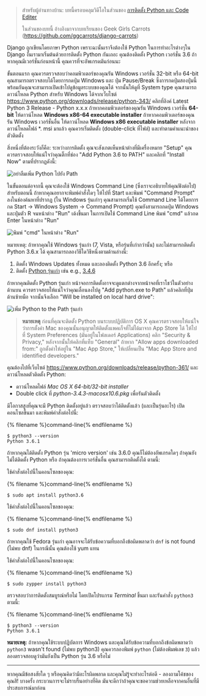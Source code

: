 > สำหรับผู้อ่านทางบ้าน: บทนี้ครอบคลุมวิดีโอในส่วนของ [การติดตั้ง Python และ Code Editer](https://www.youtube.com/watch?v=pVTaqzKZCdA)
> 
> ในส่วนของบทนี้ อ้างอิงมาจากบทเรียนของ Geek Girls Carrots (https://github.com/ggcarrots/django-carrots)

Django ถูกเขียนโดยภาษา Python เพราะฉะนั้นเราจึงต้องใช้ Python ในการทำอะไรต่างๆใน Django งั้นเรามาเริ่มต้นด้วยการติดตั้ง Python กันเถอะ คุณต้องติดตั้ง Python เวอร์ชั่น 3.6 ถ้าหากคุณมีเวอร์ชั่นก่อนหน้านี้ คุณควรที่จะอัพเกรดมันก่อนนะ

<!--sec data-title="Install Python: Windows" data-id="python_windows" data-collapse=true ces-->

ขั้นตอนแรก คุณควรตรวจสอบว่าคอมพิวเตอร์ของคุณรัน Windows เวอร์ชั่น 32-bit หรือ 64-bit คุณสามารถตรวจสอบได้โดยการกดปุ่ม Windows และ ปุ่ม Pause/Break ซึ่งการกดปุ่มสองปุ่มนี้พร้อมกันคุณจะสามารถเปิดเข้าไปดูข้อมูลระบบของคุณได้ จากนั้นให้ดูที่ System type คุณสามารถดาวน์โหลด Python สำหรับ Windows ได้จากเว็บไซต์ https://www.python.org/downloads/release/python-343/ คลิกที่ลิงค์ Latest Python 3 Release - Python x.x.x ถ้าหากคอมพิวเตอร์ของคุณรัน Windows เวอร์ชั่น **64-bit** ให้ดาวน์โหลด **Windows x86-64 executable installer** ถ้าหากคอมพิวเตอร์ของคุณรัน Windows เวอร์ชั่นอื่น ให้ดาวน์โหลด **Windows x86 executable installer** หลังจากดาวน์โหลดไฟล์ *. msi มาแล้ว คุณควรเริ่มติดตั้ง (double-click ที่ไฟล์) และทำตามคำแนะนำของตัวติดตั้ง

สิ่งหนึ่งที่ต้องระวังก็คือ: ระหว่างการติดตั้ง คุณจะสังเกตเห็นหน้าต่างที่มีเครื่องหมาย "Setup" คุณควรตรวจสอบให้แน่ใจว่าคุณติ๊กที่ช่อง "Add Python 3.6 to PATH" และคลิกที่ "Install Now" ตามที่ปรากฏดังนี้:

![อย่าลืมเพิ่ม Python ไปยัง Path](../python_installation/images/python-installation-options.png)

ในขั้นตอนต่อจากนี้ คุณจะต้องใช้ Windows Command Line (ซึ่งเราจะอธิบายให้คุณฟังต่อไป) สำหรับตอนนี้ ถ้าหากคุณอยากจะพิมพ์คำสั่งใดๆ ให้ไปที่ Start และพิมพ์ "Command Prompt" ลงในช่องค้นหาที่ปรากฏ (ใน Windows รุ่นเก่าๆ คุณสามารถเริ่มใช้ Command Line ได้โดยการกด Start → Windows System → Command Prompt) คุณยังสามารถกดปุ่ม Windows และปุ่มตัว R จนหน้าต่าง "Run" เด้งขึ้นมา ในการเปิดใช้ Command Line พิมพ์ "cmd" แล้วกด Enter ในหน้าต่าง "Run"

![พิมพ์ "cmd" ในหน้าต่าง "Run"](../python_installation/images/windows-plus-r.png)

หมายเหตุ: ถ้าหากคุณใช้ Windows รุ่นเก่า (7, Vista, หรือรุ่นที่เก่ากว่านั้น) และไม่สามารถติดตั้ง Python 3.6.x ได้ คุณสามารถลองวิธีใดวิธีหนึ่งตามด้านล่างนี้:

1. ติดตั้ง Windows Updates ทั้งหมด และลองติดตั้ง Python 3.6 อีกครั้ง; หรือ
2. ติดตั้ง [Python รุ่นเก่า](https://www.python.org/downloads/windows/) เช่น e.g., [3.4.6](https://www.python.org/downloads/release/python-346/)

ถ้าหากคุณติดตั้ง Python รุ่นเก่า หน้าจอการติดตั้งอาจจะดูแตกต่างจากหน้าจอที่เราโชว์ในตัวอย่างด้านบน ควรตรวจสอบให้แน่ใจว่าคุณเลื่อนลงไปดู "Add python.exe to Path" แล้วคลิกที่ปุ่มด้านซ้ายมือ จากนั้นจึงเลือก "Will be installed on local hard drive":

![เพิ่ม Python to the Path รุ่นเก่า](../python_installation/images/add_python_to_windows_path.png)

<!--endsec-->

<!--sec data-title="Install Python: OS X" data-id="python_OSX"
data-collapse=true ces-->

> **หมายเหตุ** ก่อนที่คุณจะติดตั้ง Python บนระบบปฏิบัติการ OS X คุณควรตรวจสอบให้แน่ใจว่าการตั้งค่า Mac ของคุณนั้นอนุญาตให้ติดตั้งแพคเก็จที่ไม่ได้มาจาก App Store ได้ ให้ไปที่ System Preferences (มันอยู่ในโฟลเดอร์ Applications) คลิก "Security & Privacy," หลังจากนั้นให้คลิกที่แท็บ "General" ถ้าหาก "Allow apps downloaded from:" ถูกตั้งค่าให้อยู่ใน "Mac App Store," ให้เปลี่ยนเป็น "Mac App Store and identified developers."

คุณต้องไปที่เว็บไซต์ https://www.python.org/downloads/release/python-361/ และดาวน์โหลดตัวติดตั้ง Python:

* ดาวน์โหลดไฟล์ *Mac OS X 64-bit/32-bit installer*
* Double click ที่ *python-3.4.3-macosx10.6.pkg* เพื่อรันตัวติดตั้ง

<!--endsec-->

<!--sec data-title="Install Python: Linux" data-id="python_linux"
data-collapse=true ces-->

มีโอกาสสูงที่คุณจะมี Python ติดตั้งอยู่แล้ว ตรวจสอบว่าได้ติดตั้งแล้ว (และเป็นรุ่นอะไร) เปิดคอนโซลขึ้นมา และพิมพ์คำสั่งต่อไปนี้:

{% filename %}command-line{% endfilename %}

    $ python3 --version
    Python 3.6.1
    

ถ้าหากคุณได้ติดตั้ง Python รุ่น 'micro version' เช่น 3.6.0 คุณก็ไม่ต้องอัพเกรดใดๆ ถ้าคุณยังไม่ได้ติดตั้ง Python หรือ ถ้าคุณต้องการเวอร์ชั่นอื่น คุณสามารถติดตั้งได้ ตามนี้:

<!--endsec-->

<!--sec data-title="Install Python: Debian or Ubuntu" data-id="python_debian" data-collapse=true ces-->

ใช้คำสั่งต่อไปนี้ในคอนโซลของคุณ:

{% filename %}command-line{% endfilename %}

    $ sudo apt install python3.6
    

<!--endsec-->

<!--sec data-title="Install Python: Fedora" data-id="python_fedora"
data-collapse=true ces-->

ใช้คำสั่งต่อไปนี้ในคอนโซลของคุณ:

{% filename %}command-line{% endfilename %}

    $ sudo dnf install python3
    

ถ้าหากคุณใช้ Fedora รุ่นเก่า คุณอาจจะได้รับข้อความที่บอกถึงข้อผิดพลาดว่า `dnf` is not found (ไม่พบ dnf) ในกรณีนั้น คุณต้องใช้ yum แทน

<!--endsec-->

<!--sec data-title="Install Python: openSUSE" data-id="python_openSUSE"
data-collapse=true ces-->

ใช้คำสั่งต่อไปนี้ในคอนโซลของคุณ:

{% filename %}command-line{% endfilename %}

    $ sudo zypper install python3
    

<!--endsec-->

ตรวจสอบว่าการติดตั้งสมบูรณ์หรือไม่ โดยเปิดโปรแกรม *Terminal* ขึ้นมา และรันคำสั่ง `python3` ตามนี้:

{% filename %}command-line{% endfilename %}

    $ python3 --version
    Python 3.6.1
    

**หมายเหตุ:** ถ้าหากคุณใช้ระบบปฏิบัตการ Windows และคุณได้รับข้อความที่บอกถึงข้อผิดพลาดว่า `python3` wasn't found (ไม่พบ python3) คุณควรลองพิมพ์ `python` (ไม่ต้องพิมพ์เลข `3`) แล้วลองตรวจสอบดูว่ามันยังเป็น Python รุ่น 3.6 หรือไม่

* * *

หากคุณมีข้อสงสัยใด ๆ หรือคุณคิดว่ามีอะไรผิดพลาด และคุณไม่รู้จะทำอะไรต่อดี - ลองถามโค้ชของคุณสิ! บางครั้ง กระบวนการจะไม่ราบรื่นอย่างที่คิด มันจะดีกว่าถ้าคุณจะขอความช่วยเหลือจากคนอื่นที่มีประสบการณ์มาก่อน